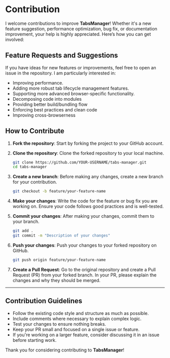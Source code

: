 # Contribution

I welcome contributions to improve **TabsManager**! Whether it's a new feature
suggestion, performance optimization, bug fix, or documentation improvement,
your help is highly appreciated. Here’s how you can get involved:

## Feature Requests and Suggestions

If you have ideas for new features or improvements, feel free to open an issue
in the repository. I am particularly interested in:

- Improving performance.
- Adding more robust tab lifecycle management features.
- Supporting more advanced browser-specific functionality.
- Decomposing code into modules
- Providing better build/bundling flow
- Enforcing best practices and clean code
- Improving cross-browserness

## How to Contribute

1. **Fork the repository**: Start by forking the project to your GitHub account.

2. **Clone the repository**: Clone the forked repository to your local machine.
    ```bash
    git clone https://github.com/YOUR-USERNAME/tabs-manager.git
    cd tabs-manager
    ```

3. **Create a new branch**: Before making any changes, create a new branch for
   your contribution.
    ```bash
    git checkout -b feature/your-feature-name
    ```

4. **Make your changes**: Write the code for the feature or bug fix you are
   working on. Ensure your code follows good practices and is well-tested.

5. **Commit your changes**: After making your changes, commit them to your
   branch.
    ```bash
    git add .
    git commit -m "Description of your changes"
    ```

6. **Push your changes**: Push your changes to your forked repository on
   GitHub.
    ```bash
    git push origin feature/your-feature-name
    ```

7. **Create a Pull Request**: Go to the original repository and create a Pull
   Request (PR) from your forked branch. In your PR, please explain the changes
   and why they should be merged.

---

## Contribution Guidelines

- Follow the existing code style and structure as much as possible.
- Include comments where necessary to explain complex logic.
- Test your changes to ensure nothing breaks.
- Keep your PR small and focused on a single issue or feature.
- If you're working on a larger feature, consider discussing it in an issue
  before starting work.

Thank you for considering contributing to **TabsManager**!
